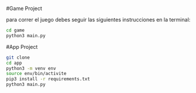 #Game Project

para correr el juego debes seguir las siguientes instrucciones en la terminal:

```sh
cd game
python3 main.py
```

#App Project

```sh
git clone
cd app
python3 -m venv env
source env/bin/activite
pip3 install -r requirements.txt
python3 main.py
```